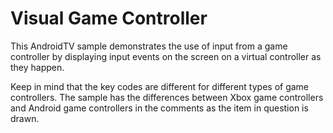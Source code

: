 Visual Game Controller
==================
This AndroidTV sample demonstrates the use of input from a game controller by displaying input events on the screen on a virtual controller as they happen.

Keep in mind that the key codes are different for different types of game controllers. The sample has the differences between Xbox game controllers and Android game controllers in the comments as the item in question is drawn.